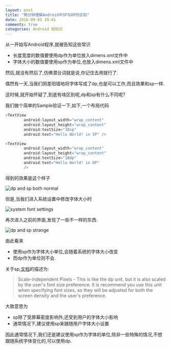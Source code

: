 ```yaml
---
layout: post
title: "两分钟理解Android中SP与DP的区别"
date: 2016-09-05 19:41
comments: true
categories: Android 轻知识
---
```

从一开始写Android程序,就被告知这些常识

  * 长度宽度的数值要使用dp作为单位放入dimens.xml文件中
  * 字体大小的数值要使用sp作为单位,也放入dimens.xml文件中

然后,就没有然后了,仿佛潜台词就是说,你记住去用就行了.

<!--more-->

偶然有一天,当我们阴差阳错地将字体写成了dp,也是可以工作,而且效果和sp一样.

这时候,就开始怀疑了,到底有啥区别呢,dp和sp有什么不同呢?

我们做个简单的Sample验证一下,如下,一个布局代码
```java
<TextView
        android:layout_width="wrap_content"
        android:layout_height="wrap_content"
        android:textSize="18sp"
        android:text="Hello World! in SP" />

<TextView
        android:layout_width="wrap_content"
        android:layout_height="wrap_content"
        android:textSize="18dp"
        android:text="Hello World! in DP"
        />
```
得到的效果是这个样子

![dp and sp both normal](https://asset.droidyue.com/broken_images/dp_and_sp.webp)

但是,当我们进入系统设置中修改字体大小时

![system font settings](https://asset.droidyue.com/broken_images/change_system_font_size.webp)

再次进入之前的界面,发现了一些不一样的东西.

![dp and sp strange](https://asset.droidyue.com/broken_images/difference_after_changed.webp)

由此看来
   
   * 使用sp作为字体大小单位,会随着系统的字体大小改变
   * 而dp作为单位则不会.

关于sp,[文档](https://developer.android.com/guide/topics/resources/more-resources.html#Dimension)的描述为:
>Scale-independent Pixels - This is like the dp unit, but it is also scaled by the user's font size preference. It is recommend you use this unit when specifying font sizes, so they will be adjusted for both the screen density and the user's preference.
   
大致意思为
  
  * sp除了受屏幕密度影响外,还受到用户的字体大小影响
  * 通常情况下,建议使用sp来跟随用户字体大小设置

因此通常情况下,我们还是建议使用sp作为字体的单位,除非一些特殊的情况,不想跟随系统字体变化的,可以使用dp.